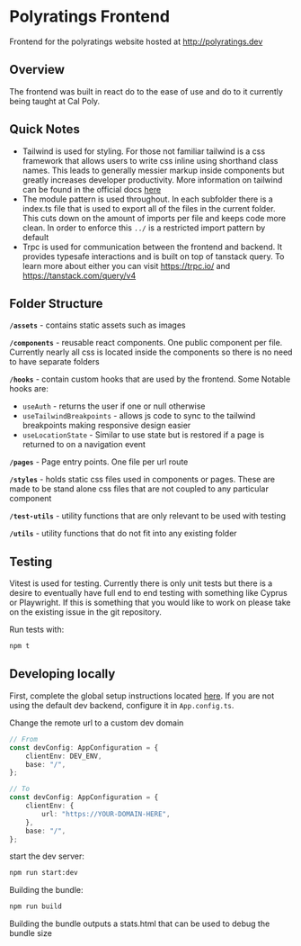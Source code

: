 # Polyratings Frontend

Frontend for the polyratings website hosted at <http://polyratings.dev>

## Overview

The frontend was built in react do to the ease of use and do to it currently being taught at Cal Poly.

## Quick Notes

- Tailwind is used for styling. For those not familiar tailwind is a css framework that allows users to write css inline using shorthand class names. This leads to generally messier markup inside components but greatly increases developer productivity. More information on tailwind can be found in the official docs [here](https://tailwindcss.com/)
- The module pattern is used throughout. In each subfolder there is a index.ts file that is used to export all of the files in the current folder. This cuts down on the amount of imports per file and keeps code more clean. In order to enforce this `../` is a restricted import pattern by default
- Trpc is used for communication between the frontend and backend. It provides typesafe interactions and is built on top of tanstack query. To learn more about either you can visit <https://trpc.io/> and <https://tanstack.com/query/v4>

## Folder Structure

**`/assets`** - contains static assets such as images

**`/components`** - reusable react components. One public component per file. Currently nearly all css is located inside the components so there is no need to have separate folders

**`/hooks`** - contain custom hooks that are used by the frontend. Some Notable hooks are:

- `useAuth` - returns the user if one or null otherwise
- `useTailwindBreakpoints` - allows js code to sync to the tailwind breakpoints making responsive design easier
- `useLocationState` - Similar to use state but is restored if a page is returned to on a navigation event

**`/pages`** - Page entry points. One file per url route

**`/styles`** - holds static css files used in components or pages. These are made to be stand alone css files that are not coupled to any particular component

**`/test-utils`** - utility functions that are only relevant to be used with testing

**`/utils`** - utility functions that do not fit into any existing folder

## Testing

Vitest is used for testing. Currently there is only unit tests but there is a desire to eventually have full end to end testing with something like Cyprus or Playwright. If this is something that you would like to work on please take on the existing issue in the git repository.

Run tests with:

```bash
npm t
```

## Developing locally

First, complete the global setup instructions located [here](../../README.md/#setup). If you are not using the default dev backend, configure it in `App.config.ts`.

Change the remote url to a custom dev domain

```ts
// From
const devConfig: AppConfiguration = {
    clientEnv: DEV_ENV,
    base: "/",
};

// To
const devConfig: AppConfiguration = {
    clientEnv: {
        url: "https://YOUR-DOMAIN-HERE",
    },
    base: "/",
};
```

start the dev server:

```bash
npm run start:dev
```

Building the bundle:

```bash
npm run build
```

Building the bundle outputs a stats.html that can be used to debug the bundle size
